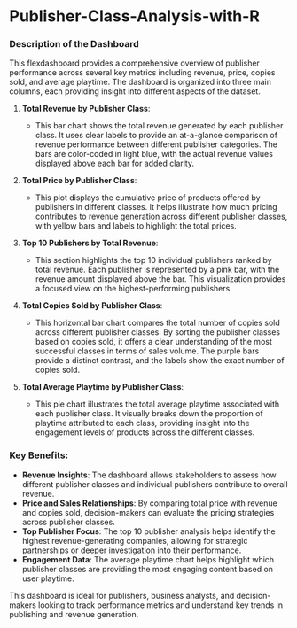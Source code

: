 # Publisher-Class-Analysis-with-R

### Description of the Dashboard

This flexdashboard provides a comprehensive overview of publisher performance across several key metrics including revenue, price, copies sold, and average playtime. The dashboard is organized into three main columns, each providing insight into different aspects of the dataset.

1. **Total Revenue by Publisher Class**: 
   - This bar chart shows the total revenue generated by each publisher class. It uses clear labels to provide an at-a-glance comparison of revenue performance between different publisher categories. The bars are color-coded in light blue, with the actual revenue values displayed above each bar for added clarity.

2. **Total Price by Publisher Class**: 
   - This plot displays the cumulative price of products offered by publishers in different classes. It helps illustrate how much pricing contributes to revenue generation across different publisher classes, with yellow bars and labels to highlight the total prices.

3. **Top 10 Publishers by Total Revenue**: 
   - This section highlights the top 10 individual publishers ranked by total revenue. Each publisher is represented by a pink bar, with the revenue amount displayed above the bar. This visualization provides a focused view on the highest-performing publishers.

4. **Total Copies Sold by Publisher Class**: 
   - This horizontal bar chart compares the total number of copies sold across different publisher classes. By sorting the publisher classes based on copies sold, it offers a clear understanding of the most successful classes in terms of sales volume. The purple bars provide a distinct contrast, and the labels show the exact number of copies sold.

5. **Total Average Playtime by Publisher Class**: 
   - This pie chart illustrates the total average playtime associated with each publisher class. It visually breaks down the proportion of playtime attributed to each class, providing insight into the engagement levels of products across the different classes.

### Key Benefits:
- **Revenue Insights**: The dashboard allows stakeholders to assess how different publisher classes and individual publishers contribute to overall revenue.
- **Price and Sales Relationships**: By comparing total price with revenue and copies sold, decision-makers can evaluate the pricing strategies across publisher classes.
- **Top Publisher Focus**: The top 10 publisher analysis helps identify the highest revenue-generating companies, allowing for strategic partnerships or deeper investigation into their performance.
- **Engagement Data**: The average playtime chart helps highlight which publisher classes are providing the most engaging content based on user playtime.

This dashboard is ideal for publishers, business analysts, and decision-makers looking to track performance metrics and understand key trends in publishing and revenue generation.
